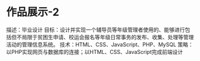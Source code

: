 # 作品展示-2
描述：毕业设计
目标：设计并实现一个辅导员等年级管理者使用的、能够进行包括但不局限于贫困生申请、校运会报名等年级日常事务的发布、收集、处理等管理活动的管理信息系统。
技术：HTML、CSS、JavaScript、PHP、MySQL
策略：以PHP实现网页与数据库的连接；以HTML、CSS、JavaScript完成前端设计
